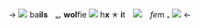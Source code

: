 -> ![](https://media.discordapp.net/attachments/982634866699014256/1143964253347393596/Screenshot_2023-08-23_1.41.46_PM.png) 
ba**ils** *ₒᵣ* **wol**fie ![](https://images-ext-1.discordapp.net/external/TQ275QQtSgxnQsFevsxw-lrucOyIgxZv0bIo5Svb-mk/%3Fv%3D3ca8b0b5/https/three.crd.co/assets/images/gallery28/4035845e_original.gif)
h**x**  ✭  **i**t ![](https://images-ext-2.discordapp.net/external/hz7LZ3GycNqoMiZb11xZ19_9kbMjubmmdvj9yyehY2c/%3Fv%3D3ca8b0b5/https/three.crd.co/assets/images/gallery33/beb77861_original.gif) *fe*m ₊
![](https://images-ext-1.discordapp.net/external/WOXhLAic5mTR73KYotFz0STRPbnuvsXVrzyfGNFd_eU/%3Fv%3Dd7271437/https/gifcity.carrd.co/assets/images/gallery47/61e1ca03.png) <-